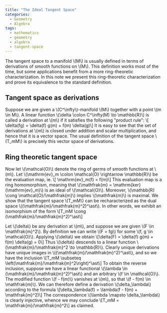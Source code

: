 ```yaml
---
title: "The Ideal Tangent Space"
categories:
  - Geometry
  - Algebra
tags:
  - mathematics
  - geometry
  - algebra
  - tangent-space
---
```


The tangent space to a manifold \\(M\\) is usually defined in terms of derivations of smooth functions on \\(M\\). This definition works most
of the time, but some applications benefit from a more ring-theoretic characterization. In this note we present this ring-theoretic
characterization and prove its equivalence to the standard definition.

## Tangent space as derivations

Suppose we are given a \\(C^\infty\\)-manifold \\(M\\) together with a point \\(m \in M\\). A linear function
\\(\delta \colon C^\infty(M) \to \mathbb{R}\\) is called a derivation at \\(m\\) if it satisfies the following "product rule":
\\[ \delta(fg) = \delta(f) g(m) + f(m) \delta(g)\\]
It is easy to see that the set of derivations at \\(m\\) is closed under addition and scalar multiplication, and hence that it is a vector space.
The usual definition of the tangent space \\(T_mM\\) is precisely this vector space of derivations.

## Ring theoretic tangent space

Now let \\(\mathcal{O}\\) denote the ring of germs of smooth functions at \\(m\\). Let
\\(\mathrm{ev}_m \colon \mathcal{O} \rightarrow \mathbb{R}\\) be the evaluation map, ie.
\\[ \mathrm{ev}_m(f) = f(m)\\]
This evaluation map is a ring homomorphism, meaning that \\(\mathfrak{m} = \mathrm{ker}(\mathrm{ev}_m)\\) is an ideal of
\\(\mathcal{O}\\). Moreover, \\(\mathbb{R} \cong \mathcal{O}/\mathfrak{m}\\) implies \\(\mathfrak{m}\\) is maximal.
 We show that the tangent space \\(T_mM\\) can be recharacterized as the dual space \\((\mathfrak{m}/\mathfrak{m}^2)^\ast\\). In other words,
 we exhibit an isomorphism of the form
\\[T_mM \cong (\mathfrak{m}/\mathfrak{m}^2)^\ast\\]

Let \\(\delta\\) be any derivation at \\(m\\), and suppose we are given \\(F \in \mathfrak{m}^2\\). By definition we can write \\(F = fg\\)
for some \\(f, g \in \mathcal{O}\\). Applying \\(\delta\\) we obtain
\\[\delta(F) = \delta(f) g(m) + f(m) \delta(g) = 0\\]
Thus \\(\delta\\) descends to a linear function \\(\mathfrak{m}/\mathfrak{m}^2 \to \mathbb{R}\\). Clearly unique derivations have unique images
in \\((\mathfrak{m}/\mathfrak{m}^2)^\ast\\), and so we have the inclusion
\\[T_mM \subseteq \left(\mathfrak{m}/\mathfrak{m}^2\right)^\ast\\]
To obtain the reverse inclusion, suppose we have a linear functional \\(\lambda \in (\mathfrak{m}/\mathfrak{m}^2)^\ast\\) and an arbitrary
\\(f \in \mathcal{O}\\). The modified function \\(f - f(m)\\) vanishes at \\(m\\), so that \\(f - f(m) \in \mathfrak{m}\\). We can therefore
define a derivation \\(\delta_\lambda\\) according to the formula
\\[\delta_\lambda(f) = \lambda(f - f(m) + \mathfrak{m}^2)\\]
The correspondence \\(\lambda \mapsto \delta_\lambda\\) is clearly injective, whence we may conclude
\\[T_mM = \mathfrak{m}/\mathfrak{m}^2\\]
as claimed. 
